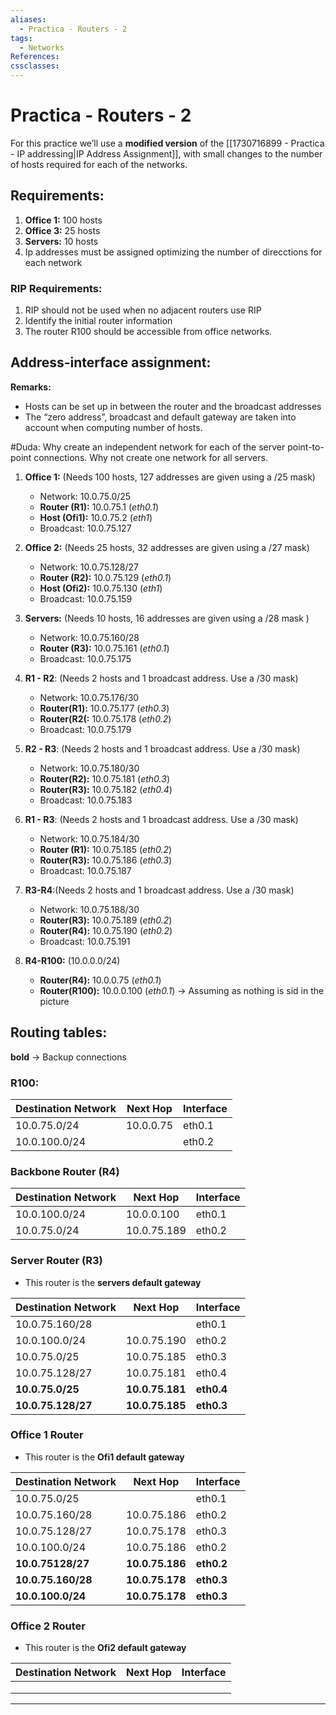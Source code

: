 ```yaml
---
aliases:
  - Practica - Routers - 2
tags:
  - Networks
References: 
cssclasses:
---
```

# Practica - Routers - 2
For this practice we’ll use a **modified version** of the [[1730716899 - Practica - IP addressing|IP Address Assignment]], with small changes to the number of hosts required for each of the networks. 
## Requirements: 
1. **Office 1:** 100 hosts
2. **Office 3:** 25 hosts 
3. **Servers:** 10 hosts 
4. Ip addresses must be assigned optimizing the number of direcctions for each network 
### RIP Requirements:
1. RIP should not be used when no adjacent routers use RIP
2. Identify the initial router information
3. The router R100 should be accessible from office networks. 

## Address-interface assignment: 

**Remarks:** 
+ Hosts can be set up in between the router and the broadcast addresses
+ The “zero address”, broadcast and default gateway are taken into account when computing number of hosts. 

#Duda: Why create an independent network for each of the server point-to-point connections. Why not create one network for all servers. 

1. **Office 1:** (Needs 100 hosts, 127 addresses are given using a /25 mask)
	+ Network: 10.0.75.0/25
	+ **Router (R1):** 10.0.75.1 (*eth0.1*)
	+ **Host (Ofi1):** 10.0.75.2 (*eth1*)
	+ Broadcast: 10.0.75.127
	  
2. **Office 2:** (Needs 25 hosts, 32 addresses are given using a /27 mask)
	+ Network: 10.0.75.128/27
	+ **Router (R2):** 10.0.75.129 (*eth0.1*)
	+ **Host (Ofi2):** 10.0.75.130 (*eth1*)
	+ Broadcast: 10.0.75.159
	  
3. **Servers:** (Needs 10 hosts, 16 addresses are given using a /28 mask ) 
	+ Network: 10.0.75.160/28 
	+ **Router (R3):** 10.0.75.161 (*eth0.1*)
	+ Broadcast: 10.0.75.175
	  
4. **R1 - R2**: (Needs 2 hosts and 1 broadcast address. Use a /30 mask)
	+ Network: 10.0.75.176/30 
	+ **Router(R1):** 10.0.75.177 (*eth0.3*)
	+ **Router(R2(:** 10.0.75.178 (*eth0.2*)
	+ Broadcast: 10.0.75.179
	  
5. **R2 - R3**: (Needs 2 hosts and 1 broadcast address. Use a /30 mask)
	+ Network: 10.0.75.180/30
	+ **Router(R2):** 10.0.75.181 (*eth0.3*)
	+ **Router(R3):** 10.0.75.182  (*eth0.4*)
	+ Broadcast: 10.0.75.183
	  
6. **R1 - R3**: (Needs 2 hosts and 1 broadcast address. Use a /30 mask)
	+ Network: 10.0.75.184/30
	+ **Router (R1):** 10.0.75.185 (*eth0.2*)
	+ **Router(R3):** 10.0.75.186 (*eth0.3*)
	+ Broadcast: 10.0.75.187
	  
7. **R3-R4**:(Needs 2 hosts and 1 broadcast address. Use a /30 mask)
	+ Network: 10.0.75.188/30
	+ **Router(R3):** 10.0.75.189 (*eth0.2*)
	+ **Router(R4):** 10.0.75.190 (*eth0.2*)
	+ Broadcast: 10.0.75.191
	  
8. **R4-R100:** (10.0.0.0/24)
	+ **Router(R4):** 10.0.0.75 (*eth0.1*)
	+ **Router(R100):** 10.0.0.100 (*eth0.1*) → Assuming as nothing is sid in the picture
## Routing tables: 
**bold** → Backup connections

### R100: 

| Destination Network | Next Hop  | Interface |
| ------------------- | --------- | --------- |
| 10.0.75.0/24        | 10.0.0.75 | eth0.1    |
| 10.0.100.0/24       |           | eth0.2    |
### Backbone Router (R4)

| Destination Network | Next Hop    | Interface |
| ------------------- | ----------- | --------- |
| 10.0.100.0/24       | 10.0.0.100  | eth0.1    |
| 10.0.75.0/24        | 10.0.75.189 | eth0.2    |

### Server Router (R3)
+ This router is the **servers default gateway**

| Destination Network | Next Hop        | Interface  |
| ------------------- | --------------- | ---------- |
| 10.0.75.160/28      |                 | eth0.1     |
| 10.0.100.0/24       | 10.0.75.190     | eth0.2     |
| 10.0.75.0/25        | 10.0.75.185     | eth0.3     |
| 10.0.75.128/27      | 10.0.75.181<br> | eth0.4     |
| **10.0.75.0/25**    | **10.0.75.181** | **eth0.4** |
| **10.0.75.128/27**  | **10.0.75.185** | **eth0.3** |

### Office 1 Router 
+ This router is the **Ofi1 default gateway**

| Destination Network | Next Hop        | Interface  |
| ------------------- | --------------- | ---------- |
| 10.0.75.0/25        |                 | eth0.1     |
| 10.0.75.160/28      | 10.0.75.186     | eth0.2     |
| 10.0.75.128/27      | 10.0.75.178     | eth0.3     |
| 10.0.100.0/24       | 10.0.75.186     | eth0.2     |
| **10.0.75128/27**   | **10.0.75.186** | **eth0.2** |
| **10.0.75.160/28**  | **10.0.75.178** | **eth0.3** |
| **10.0.100.0/24**   | **10.0.75.178** | **eth0.3** |


### Office 2 Router
+ This router is the **Ofi2 default gateway**

| Destination Network | Next Hop | Interface |
| ------------------- | -------- | --------- |
|                     |          |           |
|                     |          |           |
|                     |          |           |

***